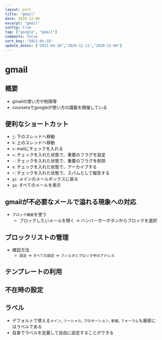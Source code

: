 ```yaml
---
layout: post
title: "gmail"
date: 2020-12-08
excerpt: "gmail"
config: true
tag: ["google", "gmail"]
comments: false
sort_key: "2021-04-18"
update_dates: ["2021-04-18","2020-12-11","2020-12-08"]
---
```


# gmail

## 概要
 - gmailの使い方や制限等
 - courseraでgoogleが使い方の講義を開催している

## 便利なショートカット
 - `j`: 下のスレッドへ移動
 - `k`: 上のスレッドへ移動
 - `x`: mailにチェックを入れる
 - `=`: チェックを入れた状態で、重要のフラグを設定
 - `-`: チェックを入れた状態で、重要のフラグを削除
 - `e`: チェックを入れた状態で、アーカイブする
 - `!`: チェックを入れた状態で、スパムとして報告する
 - `gi`: メインのメールボックスに戻る
 - `ga`: すべてのメールを表示

## gmailが不必要なメールで溢れる現象への対応
 - `ブロック機能`を使う
   - ブロックしたいメールを開く -> ハンバーガーボタンからブロックを選択

## ブロックリストの管理
 - 確認方法
   - `設定` -> `すべての設定` -> `フィルタとブロック中のアドレス`


## テンプレートの利用

## 不在時の設定

## ラベル
 - デフォルトで使える`メイン`, `ソーシャル`, `プロモーション`, `新着`, `フォーラム`も厳密にはラベルである
 - 自身でラベルを定義して自由に設定することができる
